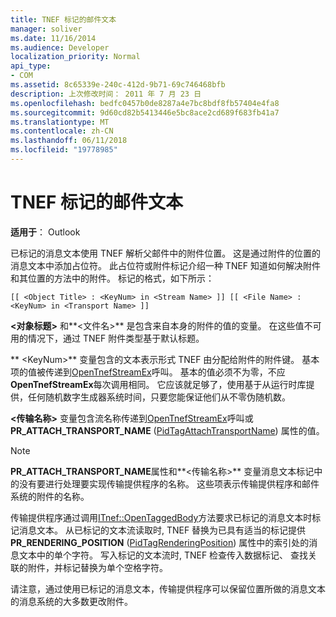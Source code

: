 ```yaml
---
title: TNEF 标记的邮件文本
manager: soliver
ms.date: 11/16/2014
ms.audience: Developer
localization_priority: Normal
api_type:
- COM
ms.assetid: 8c65339e-240c-412d-9b71-69c746468bfb
description: 上次修改时间： 2011 年 7 月 23 日
ms.openlocfilehash: bedfc0457b0de8287a4e7bc8bdf8fb57404e4fa8
ms.sourcegitcommit: 9d60cd82b5413446e5bc8ace2cd689f683fb41a7
ms.translationtype: MT
ms.contentlocale: zh-CN
ms.lasthandoff: 06/11/2018
ms.locfileid: "19778985"
---
```

# <a name="tnef-tagged-message-text"></a>TNEF 标记的邮件文本

  
  
**适用于**： Outlook 
  
已标记的消息文本使用 TNEF 解析父邮件中的附件位置。 这是通过附件的位置的消息文本中添加占位符。 此占位符或附件标记介绍一种 TNEF 知道如何解决附件和其位置的方法中的附件。 标记的格式，如下所示：
  
 `[[ <Object Title> : <KeyNum> in <Stream Name> ]] [[ <File Name> : <KeyNum> in <Transport Name> ]]`
  
 **\<对象标题\>** 和**\<文件名\>** 是包含来自本身的附件的值的变量。 在这些值不可用的情况下，通过 TNEF 附件类型基于默认标题。 
  
** \<KeyNum\>** 变量包含的文本表示形式 TNEF 由分配给附件的附件键。 基本项的值被传递到[OpenTnefStreamEx](opentnefstreamex.md)呼叫。 基本的值必须不为零，不应**OpenTnefStreamEx**每次调用相同。 它应该就足够了，使用基于从运行时库提供，任何随机数字生成器系统时间，只要您能保证他们从不零伪随机数。
  
**\<传输名称\>** 变量包含流名称传递到[OpenTnefStreamEx](opentnefstreamex.md)呼叫或**PR_ATTACH_TRANSPORT_NAME** ([PidTagAttachTransportName](pidtagattachtransportname-canonical-property.md)) 属性的值。
  
> [!NOTE]
> **PR_ATTACH_TRANSPORT_NAME**属性和**\<传输名称\>** 变量消息文本标记中的没有要进行处理要实现传输提供程序的名称。 这些项表示传输提供程序和邮件系统的附件的名称。 
  
传输提供程序通过调用[ITnef::OpenTaggedBody](itnef-opentaggedbody.md)方法要求已标记的消息文本时标记消息文本。 从已标记的文本流读取时, TNEF 替换为已具有适当的标记提供**PR_RENDERING_POSITION** ([PidTagRenderingPosition](pidtagrenderingposition-canonical-property.md)) 属性中的索引处的消息文本中的单个字符。 写入标记的文本流时, TNEF 检查传入数据标记、 查找关联的附件，并标记替换为单个空格字符。
  
请注意，通过使用已标记的消息文本，传输提供程序可以保留位置所做的消息文本的消息系统的大多数更改附件。
  

